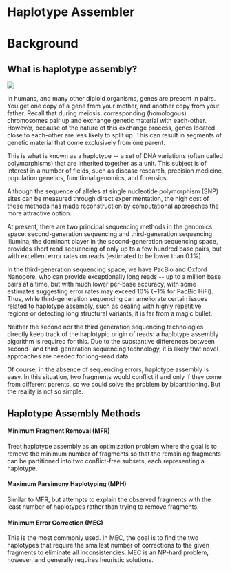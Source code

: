 # Haplotype Assembler

# Background

## What is haplotype assembly?

<img src="https://i.gyazo.com/1aa1600c775fe41ce48283e7364cfe2a.png">

In humans, and many other diploid organisms, genes are present in pairs. You get one copy of a gene from your mother, and another copy from your father. Recall that during meiosis, corresponding (homologous) chromosomes pair up and exchange genetic material with each-other. However, because of the nature of this exchange process, genes located close to each-other are less likely to split up. This can result in segments of genetic material that come exclusively from one parent. 

This is what is known as a haplotype -- a set of DNA variations (often called polymorphisms) that are inherited together as a unit. This subject is of interest in a number of fields, such as disease research, precision medicine, population genetics, functional genomics, and forensics.

Although the sequence of alleles at single nucleotide polymorphism (SNP) sites can be measured through direct experimentation, the high cost of these methods has made reconstruction by computational approaches the more attractive option.

At present, there are two principal sequencing methods in the genomics space: second-generation sequencing and third-generation sequencing. Illumina, the dominant player in the second-generation sequencing space, provides short read sequencing of only up to a few hundred base pairs, but with excellent error rates on reads (estimated to be lower than 0.1%). 

In the third-generation sequencing space, we have PacBio and Oxford Nanopore, who can provide exceptionally long reads -- up to a million base pairs at a time, but with much lower per-base accuracy, with some estimates suggesting error rates may exceed 10% (~1% for PacBio HiFi). Thus, while third-generation sequencing can ameliorate certain issues related to haplotype assembly, such as dealing with highly repetitive regions or detecting long structural variants, it is far from a magic bullet.

Neither the second nor the third generation sequencing technologies directly keep track of the haplotypic origin of reads: a haplotype assembly algorithm is required for this. Due to the substantive differences between second- and third-generation sequencing technology, it is likely that novel approaches are needed for long-read data.

Of course, in the absence of sequencing errors, haplotype assembly is easy. In this situation, two fragments would conflict if and only if they come from different parents, so we could solve the problem by bipartitioning. But the reality is not so simple.

## Haplotype Assembly Methods

#### Minimum Fragment Removal (MFR)
Treat haplotype assembly as an optimization problem where the goal is to remove the minimum number of fragments so that the remaining fragments can be partitioned into two conflict-free subsets, each representing a haplotype.

#### Maximum Parsimony Haplotyping (MPH)
Similar to MFR, but attempts to explain the observed fragments with the least number of haplotypes rather than trying to remove fragments.

#### Minimum Error Correction (MEC)
This is the most commonly used. In MEC, the goal is to find the two haplotypes that require the smallest number of corrections to the given fragments to eliminate all inconsistencies. MEC is an NP-hard problem, however, and generally requires heuristic solutions.

